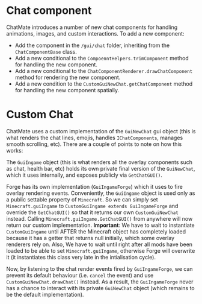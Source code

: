 # Chat component
ChatMate introduces a number of new chat components for handling animations, images, and custom interactions. To add a new component:

- Add the component in the `/gui/chat` folder, inheriting from the `ChatComponentBase` class.
- Add a new conditional to the `CompoenntHelpers.trimComponent` method for handling the new component.
- Add a new conditional to the `ChatComponentRenderer.drawChatComponent` method for rendering the new component.
- Add a new condition to the `CustomGuiNewChat.getChatComponent` method for handling the new component spatially.

# Custom Chat
ChatMate uses a custom implementation of the `GuiNewChat` gui object (this is what renders the chat lines, emojis,
handles `IChatComponents`, manages smooth scrolling, etc). There are a couple of points to note on how this works:

The `GuiIngame` object (this is what renders all the overlay components such as chat, health bar, etc) holds its own
private final version of the `GuiNewChat`, which it uses internally, and exposes publicly via `GetChatGUI()`.

Forge has
its own implementation (`GuiIngameForge`) which it uses to fire overlay rendering events. Conveniently, the `GuiIngame`
object is used only as a public settable property of `Minecraft`. So we can simply set `Minecraft.guiIngame`
to `CustomGuiIngame extends GuiIngameForge` and override the `GetChatGUI()` so that it returns our
own `CustomGuiNewChat` instead. Calling `Minecraft.guiIngame.GetChatGUI()` from anywhere will now return our custom
implementation. **Important**: We have to wait to instantiate `CustomGuiIngame` until AFTER the Minecraft object has
completely loaded because it has a getter that returns null initially, which some overlay renderers rely on.
Also, We have to wait until right after all mods have been loaded to be able to set `Minecraft.guiIngame`, otherwise
Forge will overwrite it (it instantiates this class very late in the intialisation cycle).

Now, by listening to the chat render events fired by `GuiIngameForge`, we can prevent its default
behaviour (i.e. `cancel` the event) and use `CustomGuiNewChat.drawChat()` instead. As a result, the `GuiIngameForge`
never has a chance to interact with its private `GuiNewChat` object (which remains to be the default implementation).
